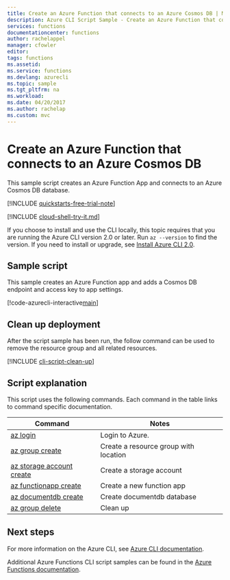 ```yaml
---
title: Create an Azure Function that connects to an Azure Cosmos DB | Microsoft Docs
description: Azure CLI Script Sample - Create an Azure Function that connects to an Azure Cosmos DB
services: functions
documentationcenter: functions
author: rachelappel
manager: cfowler
editor: 
tags: functions
ms.assetid: 
ms.service: functions
ms.devlang: azurecli
ms.topic: sample
ms.tgt_pltfrm: na
ms.workload: 
ms.date: 04/20/2017
ms.author: rachelap
ms.custom: mvc
---
```

# Create an Azure Function that connects to an Azure Cosmos DB

This sample script creates an Azure Function App and connects to an Azure Cosmos DB database.

[!INCLUDE [quickstarts-free-trial-note](../../../includes/quickstarts-free-trial-note.md)]

[!INCLUDE [cloud-shell-try-it.md](../../../includes/cloud-shell-try-it.md)]

If you choose to install and use the CLI locally, this topic requires that you are running the Azure CLI version 2.0 or later. Run `az --version` to find the version. If you need to install or upgrade, see [Install Azure CLI 2.0]( /cli/azure/install-azure-cli). 

## Sample script

This sample creates an Azure Function app and adds a Cosmos DB endpoint and access key to app settings.

[!code-azurecli-interactive[main](../../../cli_scripts/azure-functions/create-function-app-connect-to-cosmos-db/create-function-app-connect-to-cosmos-db.sh "Create an Azure Function that connects to an Azure Cosmos DB")]

## Clean up deployment

After the script sample has been run, the follow command can be used to remove the resource group and all related resources.

[!INCLUDE [cli-script-clean-up](../../../includes/cli-script-clean-up.md)]

## Script explanation

This script uses the following commands. Each command in the table links to command specific documentation.

| Command | Notes |
|---|---|
| [az login](https://docs.microsoft.com/cli/azure/#login) | Login to Azure. |
| [az group create](https://docs.microsoft.com/cli/azure/group#az_group_create) | Create a resource group with location |
| [az storage account create](https://docs.microsoft.com/cli/azure/storage/account) | Create a storage account |
| [az functionapp create](https://docs.microsoft.com/cli/azure/functionapp#az_functionapp_create) | Create a new function app |
| [az documentdb create](https://docs.microsoft.com/cli/azure/documentdb#az_documentdb_create) | Create documentdb database |
| [az group delete](https://docs.microsoft.com/cli/azure/group#az_group_delete) | Clean up |

## Next steps

For more information on the Azure CLI, see [Azure CLI documentation](https://docs.microsoft.com/cli/azure/overview).

Additional Azure Functions CLI script samples can be found in the [Azure Functions documentation](../functions-cli-samples.md).




